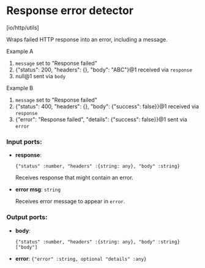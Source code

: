 # Response error detector

[io/http/utils]

Wraps failed HTTP response into an error, including a message.

Example A
1. `message` set to "Response failed"
2. {"status": 200, "headers": {}, "body": "ABC"}@1 received via `response`
3. null@1 sent via `body`

Example B
1. `message` set to "Response failed"
2. {"status": 400, "headers": {}, "body": {"success": false}}@1 received via `response`
3. {"error": "Response failed", "details": {"success": false}}@1 sent via `error`

### Input ports:

* __response__: 
    ```
    {"status" :number, "headers" :{string: any}, "body" :string}
    ```

    Receives response that might contain an error.


* __error msg__: `string`

    Receives error message to appear in `error`.

### Output ports:

* __body__: 
    ```
    {"status" :number, "headers" :{string: any}, "body" :string}["body"]
    ```


* __error__: `{"error" :string, optional "details" :any}`

